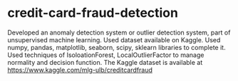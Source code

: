 # credit-card-fraud-detection
Developed an anomaly detection system or outlier detection system, part of unsupervised machine learning. Used dataset available on Kaggle. Used numpy, pandas, matplotlib, seaborn, scipy, sklearn libraries to complete it. Used techniques of IsoloationForest, LocalOutlierFactor to manage normality and decision function.
The Kaggle dataset is available at https://www.kaggle.com/mlg-ulb/creditcardfraud
